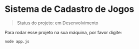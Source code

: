 <h1>Sistema de Cadastro de Jogos </h1>

> Status do projeto: em Desenvolvimento

Para rodar esse projeto na sua máquina, por favor digite:
```
node app.js
```
